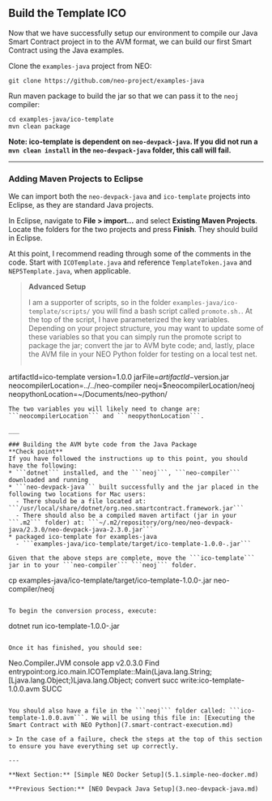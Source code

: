 ## Build the Template ICO
Now that we have successfully setup our environment to compile our Java Smart Contract project in to the AVM format, we can build our first Smart Contract using the Java examples.

Clone the ```examples-java``` project from NEO:
```
git clone https://github.com/neo-project/examples-java
```

Run maven package to build the jar so that we can pass it to the ```neoj``` compiler:
```
cd examples-java/ico-template
mvn clean package
```
**Note: ico-template is dependent on ```neo-devpack-java```. If you did not run a ```mvn clean install``` in the ```neo-devpack-java``` folder, this call will fail.**

___

### Adding Maven Projects to Eclipse
We can import both the ```neo-devpack-java``` and ```ico-template``` projects into Eclipse, as they are standard Java projects.

In Eclipse, navigate to **File > import...** and select **Existing Maven Projects**. Locate the folders for the two projects and press **Finish**. They should build in Eclipse.

At this point, I recommend reading through some of the comments in the code. Start with ```ICOTemplate.java``` and reference ```TemplateToken.java``` and ```NEP5Template.java```, when applicable.

> **Advanced Setup**
>
> I am a supporter of scripts, so in the folder ```examples-java/ico-template/scripts/``` you will find a bash script called ```promote.sh.```. At the top of the script, I have parameterized the key variables. Depending on your project structure, you may want to update some of these variables so that you can simply run the promote script to package the jar; convert the jar to AVM byte code; and, lastly, place the AVM file in your NEO Python folder for testing on a local test net.
> ```
artifactId=ico-template
version=1.0.0
jarFile=$artifactId-$version.jar
neocompilerLocation=../../neo-compiler
neoj=$neocompilerLocation/neoj
neopythonLocation=~/Documents/neo-python/
```
The two variables you will likely need to change are: ```neocompilerLocation``` and ```neopythonLocation```.

___

### Building the AVM byte code from the Java Package
**Check point**
If you have followed the instructions up to this point, you should have the following:
* ```dotnet``` installed, and the ```neoj```, ```neo-compiler``` downloaded and running
* ```neo-devpack-java``` built successfully and the jar placed in the following two locations for Mac users:
  - There should be a file located at: ```/usr/local/share/dotnet/org.neo.smartcontract.framework.jar```
  - There should also be a compiled maven artifact (jar in your ```.m2``` folder) at: ```~/.m2/repository/org/neo/neo-devpack-java/2.3.0/neo-devpack-java-2.3.0.jar```
* packaged ico-template for examples-java
  - ```examples-java/ico-template/target/ico-template-1.0.0-.jar```

Given that the above steps are complete, move the ```ico-template``` jar in to your ```neo-compiler``` ```neoj``` folder.
```
cp examples-java/ico-template/target/ico-template-1.0.0-.jar neo-compiler/neoj
```

To begin the conversion process, execute:
```
dotnet run ico-template-1.0.0-.jar
```

Once it has finished, you should see:
```
Neo.Compiler.JVM console app v2.0.3.0
Find entrypoint:org.ico.main.ICOTemplate::Main(Ljava.lang.String;[Ljava.lang.Object;)Ljava.lang.Object;
convert succ
write:ico-template-1.0.0.avm
SUCC
```

You should also have a file in the ```neoj``` folder called: ```ico-template-1.0.0.avm```. We will be using this file in: [Executing the Smart Contract with NEO Python](7.smart-contract-execution.md)

> In the case of a failure, check the steps at the top of this section to ensure you have everything set up correctly.

---

**Next Section:** [Simple NEO Docker Setup](5.1.simple-neo-docker.md)

**Previous Section:** [NEO Devpack Java Setup](3.neo-devpack-java.md)
